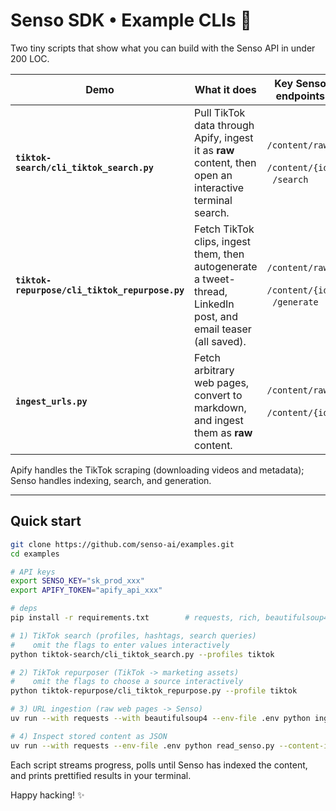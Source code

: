 # Senso SDK • Example CLIs 🚀

Two tiny scripts that show what you can build with the Senso API in under 200 LOC.

| Demo | What it does | Key Senso endpoints |
|------|--------------|---------------------|
| **`tiktok-search/cli_tiktok_search.py`** | Pull TikTok data through Apify, ingest it as **raw** content, then open an interactive terminal search. | `/content/raw` &nbsp; `/content/{id}` &nbsp; `/search` |
| **`tiktok-repurpose/cli_tiktok_repurpose.py`** | Fetch TikTok clips, ingest them, then autogenerate a tweet-thread, LinkedIn post, and email teaser (all saved). | `/content/raw` &nbsp; `/content/{id}` &nbsp; `/generate` |
| **`ingest_urls.py`** | Fetch arbitrary web pages, convert to markdown, and ingest them as **raw** content. | `/content/raw` &nbsp; `/content/{id}` |

Apify handles the TikTok scraping (downloading videos and metadata); Senso handles indexing, search, and generation.

---

## Quick start

```bash
git clone https://github.com/senso-ai/examples.git
cd examples

# API keys
export SENSO_KEY="sk_prod_xxx"
export APIFY_TOKEN="apify_api_xxx"

# deps
pip install -r requirements.txt        # requests, rich, beautifulsoup4

# 1) TikTok search (profiles, hashtags, search queries)
#    omit the flags to enter values interactively
python tiktok-search/cli_tiktok_search.py --profiles tiktok

# 2) TikTok repurposer (TikTok -> marketing assets)
#    omit the flags to choose a source interactively
python tiktok-repurpose/cli_tiktok_repurpose.py --profile tiktok

# 3) URL ingestion (raw web pages -> Senso)
uv run --with requests --with beautifulsoup4 --env-file .env python ingest_urls.py https://docs.senso.ai/introduction

# 4) Inspect stored content as JSON
uv run --with requests --env-file .env python read_senso.py --content-id <id> --json
```

Each script streams progress, polls until Senso has indexed the content, and prints prettified results in your terminal.

Happy hacking! ✨
